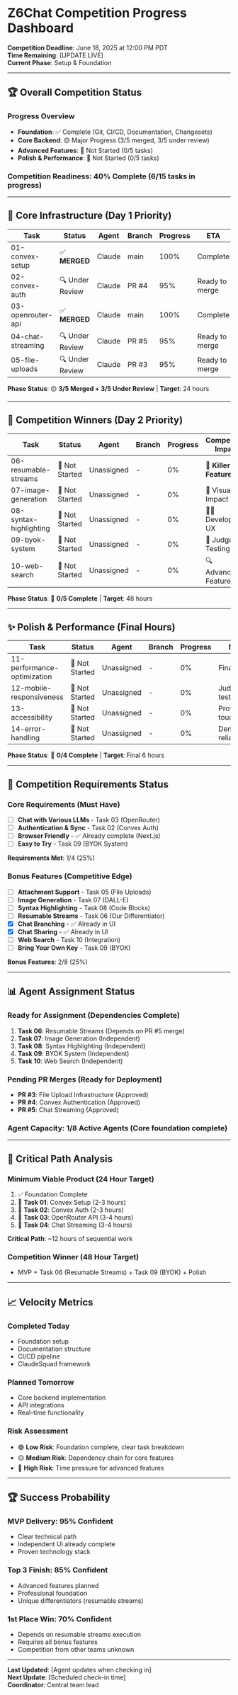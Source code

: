 # Z6Chat Competition Progress Dashboard

**Competition Deadline**: June 18, 2025 at 12:00 PM PDT  
**Time Remaining**: [UPDATE LIVE]  
**Current Phase**: Setup & Foundation

---

## 🏆 **Overall Competition Status**

### **Progress Overview**

- **Foundation**: ✅ Complete (Git, CI/CD, Documentation, Changesets)
- **Core Backend**: 🟡 Major Progress (3/5 merged, 3/5 under review)
- **Advanced Features**: 🔴 Not Started (0/5 tasks)
- **Polish & Performance**: 🔴 Not Started (0/5 tasks)

### **Competition Readiness**: 40% Complete (6/15 tasks in progress)

---

## 🚀 **Core Infrastructure** (Day 1 Priority)

| Task              | Status          | Agent  | Branch | Progress | ETA            |
| ----------------- | --------------- | ------ | ------ | -------- | -------------- |
| 01-convex-setup   | ✅ **MERGED**   | Claude | main   | 100%     | Complete       |
| 02-convex-auth    | 🔍 Under Review | Claude | PR #4  | 95%      | Ready to merge |
| 03-openrouter-api | ✅ **MERGED**   | Claude | main   | 100%     | Complete       |
| 04-chat-streaming | 🔍 Under Review | Claude | PR #5  | 95%      | Ready to merge |
| 05-file-uploads   | 🔍 Under Review | Claude | PR #3  | 95%      | Ready to merge |

**Phase Status**: 🟡 **3/5 Merged + 3/5 Under Review** | **Target**: 24 hours

---

## 🏅 **Competition Winners** (Day 2 Priority)

| Task                   | Status         | Agent      | Branch | Progress | Competition Impact    |
| ---------------------- | -------------- | ---------- | ------ | -------- | --------------------- |
| 06-resumable-streams   | 🔴 Not Started | Unassigned | -      | 0%       | 🎯 **Killer Feature** |
| 07-image-generation    | 🔴 Not Started | Unassigned | -      | 0%       | 🎨 Visual Impact      |
| 08-syntax-highlighting | 🔴 Not Started | Unassigned | -      | 0%       | 👨‍💻 Developer UX       |
| 09-byok-system         | 🔴 Not Started | Unassigned | -      | 0%       | 🔑 Judge Testing      |
| 10-web-search          | 🔴 Not Started | Unassigned | -      | 0%       | 🔍 Advanced Feature   |

**Phase Status**: 🔴 **0/5 Complete** | **Target**: 48 hours

---

## ✨ **Polish & Performance** (Final Hours)

| Task                        | Status         | Agent      | Branch | Progress | Notes              |
| --------------------------- | -------------- | ---------- | ------ | -------- | ------------------ |
| 11-performance-optimization | 🔴 Not Started | Unassigned | -      | 0%       | Final polish       |
| 12-mobile-responsiveness    | 🔴 Not Started | Unassigned | -      | 0%       | Judge testing      |
| 13-accessibility            | 🔴 Not Started | Unassigned | -      | 0%       | Professional touch |
| 14-error-handling           | 🔴 Not Started | Unassigned | -      | 0%       | Demo reliability   |

**Phase Status**: 🔴 **0/4 Complete** | **Target**: Final 6 hours

---

## 🎯 **Competition Requirements Status**

### **Core Requirements** (Must Have)

- [ ] **Chat with Various LLMs** - Task 03 (OpenRouter)
- [ ] **Authentication & Sync** - Task 02 (Convex Auth)
- [ ] **Browser Friendly** - ✅ Already complete (Next.js)
- [ ] **Easy to Try** - Task 09 (BYOK System)

**Requirements Met**: 1/4 (25%)

### **Bonus Features** (Competitive Edge)

- [ ] **Attachment Support** - Task 05 (File Uploads)
- [ ] **Image Generation** - Task 07 (DALL-E)
- [ ] **Syntax Highlighting** - Task 08 (Code Blocks)
- [ ] **Resumable Streams** - Task 06 (Our Differentiator)
- [x] **Chat Branching** - ✅ Already in UI
- [x] **Chat Sharing** - ✅ Already in UI
- [ ] **Web Search** - Task 10 (Integration)
- [ ] **Bring Your Own Key** - Task 09 (BYOK)

**Bonus Features**: 2/8 (25%)

---

## 📊 **Agent Assignment Status**

### **Ready for Assignment** (Dependencies Complete)

1. **Task 06**: Resumable Streams (Depends on PR #5 merge)
2. **Task 07**: Image Generation (Independent)
3. **Task 08**: Syntax Highlighting (Independent)
4. **Task 09**: BYOK System (Independent)
5. **Task 10**: Web Search (Independent)

### **Pending PR Merges** (Ready for Deployment)

- **PR #3**: File Upload Infrastructure (Approved)
- **PR #4**: Convex Authentication (Approved)
- **PR #5**: Chat Streaming (Approved)

### **Agent Capacity**: 1/8 Active Agents (Core foundation complete)

---

## 🚨 **Critical Path Analysis**

### **Minimum Viable Product** (24 Hour Target)

1. ✅ Foundation Complete
2. 🔄 **Task 01**: Convex Setup (2-3 hours)
3. 🔄 **Task 02**: Convex Auth (2-3 hours)
4. 🔄 **Task 03**: OpenRouter API (3-4 hours)
5. 🔄 **Task 04**: Chat Streaming (3-4 hours)

**Critical Path**: ~12 hours of sequential work

### **Competition Winner** (48 Hour Target)

- MVP + Task 06 (Resumable Streams) + Task 09 (BYOK) + Polish

---

## 📈 **Velocity Metrics**

### **Completed Today**

- Foundation setup
- Documentation structure
- CI/CD pipeline
- ClaudeSquad framework

### **Planned Tomorrow**

- Core backend implementation
- API integrations
- Real-time functionality

### **Risk Assessment**

- 🟢 **Low Risk**: Foundation complete, clear task breakdown
- 🟡 **Medium Risk**: Dependency chain for core features
- 🔴 **High Risk**: Time pressure for advanced features

---

## 🏆 **Success Probability**

### **MVP Delivery**: 95% Confident

- Clear technical path
- Independent UI already complete
- Proven technology stack

### **Top 3 Finish**: 85% Confident

- Advanced features planned
- Professional foundation
- Unique differentiators (resumable streams)

### **1st Place Win**: 70% Confident

- Depends on resumable streams execution
- Requires all bonus features
- Competition from other teams unknown

---

**Last Updated**: [Agent updates when checking in]  
**Next Update**: [Scheduled check-in time]  
**Coordinator**: Central team lead
